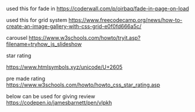 used this for fade in
https://coderwall.com/p/oirbaq/fade-in-page-on-load

used this for grid system
https://www.freecodecamp.org/news/how-to-create-an-image-gallery-with-css-grid-e0f0fd666a5c/

carousel
https://www.w3schools.com/howto/tryit.asp?filename=tryhow_js_slideshow


star rating

https://www.htmlsymbols.xyz/unicode/U+2605

pre made rating
https://www.w3schools.com/howto/howto_css_star_rating.asp

below can be used for giving review
https://codepen.io/jamesbarnett/pen/vlpkh